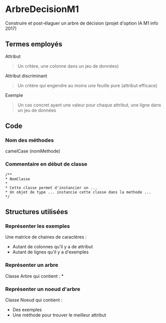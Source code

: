 # ArbreDecisionM1
Construire et post-élaguer un arbre de décision (projet d'option IA M1 info 2017)

## Termes employés

Attribut

> Un critère, une colonne dans un jeu de données)

Attribut discriminant

> Un critère qui engendre au moins une feuille pure (attribut efficace)

Exemple

> Un cas concret ayant une valeur pour chaque attribut, une ligne dans un jeu de données

## Code

### Nom des méthodes

camelCase (nomMethode)

### Commentaire en début de classe

    /**
    * NomClasse
    *
    * Cette classe permet d'instancier un ... 
    * Un objet de type ... instancie cette classe dans la methode ...
    */

## Structures utilisées

### Représenter les exemples

Une matrice de chaines de caractères :
* Autant de colonnes qu'il y a de attribut
* Autant de lignes qu'il y a d'exemples

### Représenter un arbre

Classe Arbre qui contient :
* 

### Représenter un noeud d'arbre

Classe Noeud qui contient :
* Des exemples
* Une méthode pour trouver le meilleur attribut